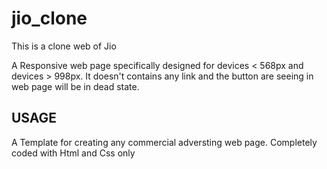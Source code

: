 # jio_clone
This is a clone web of Jio


A Responsive web page specifically designed for devices < 568px and devices > 998px. It doesn't contains any link and the button are seeing in web page will be in dead state. 

## USAGE

A Template for creating any commercial adversting web page. Completely coded with Html and Css only
